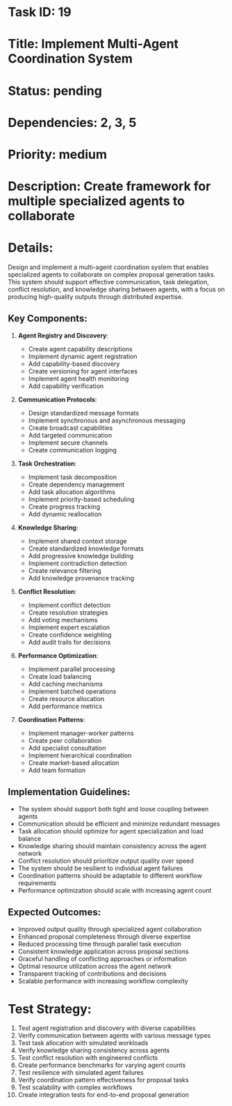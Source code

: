 # Task ID: 19
# Title: Implement Multi-Agent Coordination System
# Status: pending
# Dependencies: 2, 3, 5
# Priority: medium
# Description: Create framework for multiple specialized agents to collaborate

# Details:
Design and implement a multi-agent coordination system that enables specialized agents to collaborate on complex proposal generation tasks. This system should support effective communication, task delegation, conflict resolution, and knowledge sharing between agents, with a focus on producing high-quality outputs through distributed expertise.

## Key Components:

1. **Agent Registry and Discovery**:
   - Create agent capability descriptions
   - Implement dynamic agent registration
   - Add capability-based discovery
   - Create versioning for agent interfaces
   - Implement agent health monitoring
   - Add capability verification

2. **Communication Protocols**:
   - Design standardized message formats
   - Implement synchronous and asynchronous messaging
   - Create broadcast capabilities
   - Add targeted communication
   - Implement secure channels
   - Create communication logging

3. **Task Orchestration**:
   - Implement task decomposition
   - Create dependency management
   - Add task allocation algorithms
   - Implement priority-based scheduling
   - Create progress tracking
   - Add dynamic reallocation

4. **Knowledge Sharing**:
   - Implement shared context storage
   - Create standardized knowledge formats
   - Add progressive knowledge building
   - Implement contradiction detection
   - Create relevance filtering
   - Add knowledge provenance tracking

5. **Conflict Resolution**:
   - Implement conflict detection
   - Create resolution strategies
   - Add voting mechanisms
   - Implement expert escalation
   - Create confidence weighting
   - Add audit trails for decisions

6. **Performance Optimization**:
   - Implement parallel processing
   - Create load balancing
   - Add caching mechanisms
   - Implement batched operations
   - Create resource allocation
   - Add performance metrics

7. **Coordination Patterns**:
   - Implement manager-worker patterns
   - Create peer collaboration
   - Add specialist consultation
   - Implement hierarchical coordination
   - Create market-based allocation
   - Add team formation

## Implementation Guidelines:

- The system should support both tight and loose coupling between agents
- Communication should be efficient and minimize redundant messages
- Task allocation should optimize for agent specialization and load balance
- Knowledge sharing should maintain consistency across the agent network
- Conflict resolution should prioritize output quality over speed
- The system should be resilient to individual agent failures
- Coordination patterns should be adaptable to different workflow requirements
- Performance optimization should scale with increasing agent count

## Expected Outcomes:

- Improved output quality through specialized agent collaboration
- Enhanced proposal completeness through diverse expertise
- Reduced processing time through parallel task execution
- Consistent knowledge application across proposal sections
- Graceful handling of conflicting approaches or information
- Optimal resource utilization across the agent network
- Transparent tracking of contributions and decisions
- Scalable performance with increasing workflow complexity

# Test Strategy:
1. Test agent registration and discovery with diverse capabilities
2. Verify communication between agents with various message types
3. Test task allocation with simulated workloads
4. Verify knowledge sharing consistency across agents
5. Test conflict resolution with engineered conflicts
6. Create performance benchmarks for varying agent counts
7. Test resilience with simulated agent failures
8. Verify coordination pattern effectiveness for proposal tasks
9. Test scalability with complex workflows
10. Create integration tests for end-to-end proposal generation
